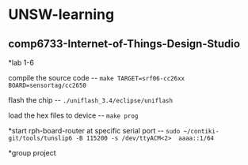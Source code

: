 # UNSW-learning
## comp6733-Internet-of-Things-Design-Studio
*lab 1-6

compile the source code	--	```make TARGET=srf06-cc26xx BOARD=sensortag/cc2650```

flash the chip	--	```./uniflash_3.4/eclipse/uniflash```

load the hex files to device	--	```make prog```

*start rph-board-router at specific serial port	--	```sudo ~/contiki-git/tools/tunslip6 -B 115200 -s /dev/ttyACM<2>  aaaa::1/64```


*group project

